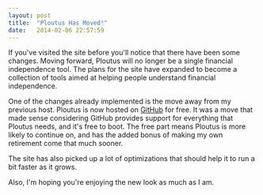 ```yaml
---
layout: post
title:  "Ploutus Has Moved!"
date:   2014-02-06 22:57:59
---
```


If you've visited the site before you'll notice that there have been some changes.  Moving forward, Ploutus will no
longer be a single financial independence tool.  The plans for the site have expanded to become a collection of
tools aimed at helping people understand financial independence.

One of the changes already implemented is the move away from my previous host.  Ploutus is now hosted on
[GitHub](https://www.github.com) for free.  It was a move that made sense considering GitHub provides support for
everything that Ploutus needs, and it's free to boot.  The free part means Ploutus is more likely to continue on, and
has the added bonus of making my own retirement come that much sooner.

The site has also picked up a lot of optimizations that should help it to run a bit faster as it grows.

Also, I'm hoping you're enjoying the new look as much as I am.
